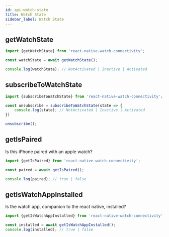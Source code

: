 ```yaml
---
id: api-watch-state
title: Watch State
sidebar_label: Watch State
---
```


## getWatchState

```ts
import {getWatchState} from 'react-native-watch-connectivity';

const watchState = await getWatchState();

console.log(watchState); // NotActivated | Inactive | Activated
```

## subscribeToWatchState

```ts
import {subscribeToWatchState} from 'react-native-watch-connectivity';

const unsubscribe = subscribeToWatchState(state => {
    console.log(state); // NotActivated | Inactive | Activated
})

unsubscribe();
```

## getIsPaired

Is this iPhone paired with an apple watch?

```ts
import {getIsPaired} from 'react-native-watch-connectivity';

const paired = await getIsPaired();

console.log(paired); // true | false
```

## getIsWatchAppInstalled

Is the watch app, companion to the react native, installed?

```ts
import {getIsWatchAppInstalled} from 'react-native-watch-connectivity';

const installed = await getIsWatchAppInstalled();
console.log(installed); // true | false
```
